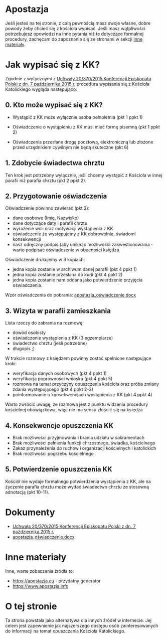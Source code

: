 # Apostazja

Jeśli jesteś na tej stronie, z całą pewnością masz swoje własne, dobre powody żeby chcieć się z kościoła wypisać. 
Jeśli masz wątpliwości potrzebujesz opowiedzi na inne pytania niż te dotyczące formalnej procedury, zachęcam do zapoznania się ze stronami w sekcji [Inne materiały](#Inne-materiały).

# Jak wypisać się z KK?

Zgodnie z wytycznymi z [Uchwały 20/370/2015 Konferencji Episkopatu Polski z dn. 7 października 2015 r.](dokumenty/dekret_ogolny.pdf) procedura wypisania się z Kościoła Katolickiego wygląda następująco:

## 0. Kto może wypisać się z KK?

* Wystąpić z KK może wyłącznie osoba pełnoletnia (pkt 1 ppkt 1)

* Oświadczenie o wystąpieniu z KK musi mieć formę pisemną (pkt 1 ppkt 2)

* Oświadczenia przesłane drogą pocztową, elektroniczną lub złożone przed urzędnikiem cywilnym nie będą skuteczne (pkt 6)

## 1. Zdobycie świadectwa chrztu 

Ten krok jest potrzebny wyłącznie, jeśli chcemy wystąpić z Kościoła w innej parafii niż parafia chrztu (pkt 2 ppkt 2). 

## 2. Przygotowanie oświadczenia

Oświadczenie powinno zawierać (pkt 2):

* dane osobowe (Imię, Nazwisko)
* dane dotyczące daty i parafii chrztu
* wyrażenie woli oraz motywacji wystąpienia z KK
* oświadczenie że występujemy z KK dobrowolnie, świadomi konsekwencji
* nasz odręczny podpis (aby uniknąć możliwości zakwestionowania - warto podpisać oświadczenie w obecności księdza

Oświadczenie drukujemy w 3 kopiach:
* jedna kopia zostanie w archiwum danej parafii (pkt 4 ppkt 1)
* jedna kopia zostanie przesłana do kurii (pkt 4 ppkt 2)
* jedna kopia zostanie nam oddana jako potwierdzenie przyjęcia oświadczenia.

Wzór oświadczenia do pobrania: [apostazja_oświadczenie.docx](dokumenty/apostazja_oświadczenie.docx)

## 3. Wizyta w parafii zamieszkania

Lista rzeczy do zabrania na rozmowę:
* dowód osobisty
* oświadczenie wystąpienia z KK (3 egzemplarze)
* świadectwo chrztu (jeśli potrzebne)
* długopis ;) 

W trakcie rozmowy z księdzem powinny zostać spełnione następujące kroki:

* weryfikacja danych osobowych (pkt 4 ppkt 1)
* weryfikacja poprawności wniosku (pkt 4 ppkt 5)
* rozmowa na temat przyczyny opuszczenia kościoła oraz próba zmiany zdania występującego (pkt 4 ppkt 2-3)
* poinformowanie o konsekwencjach wystąpienia z KK (pkt 4 ppkt 4)

Warto zwrócić uwagę, że rozmowa jest z punktu widzenia procedury kościelnej obowiązkowa, więc nie ma sensu złościć się na księdza

## 4. Konsekwencje opuszczenia KK

* Brak możliwości przyjmowania i brania udziału w sakramentach
* Brak możliwości pełnienia funkcji chrzestnego, świadka, kościelnego
* Zakaz przynależenia do ruchów i organizacji kościelnych i katolickich
* Brak możliwości pogrzebu kościelnego

## 5. Potwierdzenie opuszczenia KK

Kościół nie wydaje formalnego potwierdzenia wystąpienia z KK, ale na życzenie parafia chrztu może wydać świadectwo chrztu ze stosowną adnotacją (pkt 10-11).

# Dokumenty

* [Uchwała 20/370/2015 Konferencji Episkopatu Polski z dn. 7 października 2015 r.](dokumenty/dekret_ogolny.pdf)
* [apostazja_oświadczenie.docx](dokumenty/apostazja_oświadczenie.docx)

# Inne materiały

Inne, warte zobaczenia źródła to:

* https://apostazja.eu - przydatny generator
* https://www.apostazja.info

# O tej stronie

Ta strona powstała jako alternatywa dla innych źródeł w internecie. Jej celem jest zapewnienie jak najszerszego dostępu osób zainteresowanych do informacji na temat opuszczania Kościoła Katolickiego.


